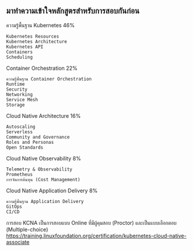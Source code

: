 ## มาทำความเข้าใจหลักสูตรสำหรับการสอบกันก่อน

ความรู้พื้นฐาน Kubernetes     46%
```
Kubernetes Resources
Kubernetes Architecture
Kubernetes API
Containers
Scheduling
```

Container Orchestration     22%
```
ความรู้พื้นฐาน Container Orchestration
Runtime
Security
Networking
Service Mesh
Storage
```

Cloud Native Architecture       16%
```
Autoscaling
Serverless
Community and Governance
Roles and Personas
Open Standards
```

Cloud Native Observability      8%
```
Telemetry & Observability
Prometheus
การจัดการต้นทุน (Cost Management)
```

Cloud Native Application Delivery       8%
```
ความรู้พื้นฐาน Application Delivery
GitOps
CI/CD
```


การสอบ KCNA เป็นการสอบแบบ Online ที่มีผู้คุมสอบ (Proctor) และเป็นแบบเลือกตอบ (Multiple-choice)
https://training.linuxfoundation.org/certification/kubernetes-cloud-native-associate
